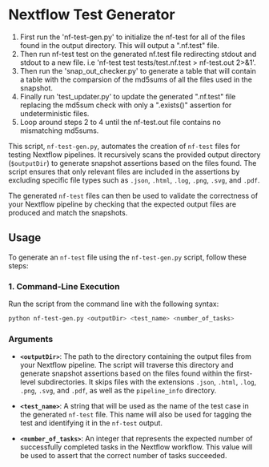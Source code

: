 # Nextflow Test Generator

1. First run the 'nf-test-gen.py' to initialize the nf-test for all of the files found in the output directory. This will output a ".nf.test" file.
2. Then run nf-test test on the generated nf.test file redirecting stdout and stdout to a new file. i.e 'nf-test test tests/test.nf.test > nf-test.out 2>&1'.
3. Then run the 'snap_out_checker.py' to generate a table that will contain a table with the comparsion of the md5sums of all the files used in the snapshot.
4. Finally run 'test_updater.py' to update the generated ".nf.test" file replacing the md5sum check with only a ".exists()" assertion for undeterministic files.
5. Loop around steps 2 to 4 until the nf-test.out file contains no mismatching md5sums.

This script, `nf-test-gen.py`, automates the creation of `nf-test` files for testing Nextflow pipelines. It recursively scans the provided output directory (`$outputDir`) to generate snapshot assertions based on the files found. The script ensures that only relevant files are included in the assertions by excluding specific file types such as `.json`, `.html`, `.log`, `.png`, `.svg`, and `.pdf`.

The generated `nf-test` files can then be used to validate the correctness of your Nextflow pipeline by checking that the expected output files are produced and match the snapshots.

## Usage

To generate an `nf-test` file using the `nf-test-gen.py` script, follow these steps:

### 1. Command-Line Execution

Run the script from the command line with the following syntax:

```bash
python nf-test-gen.py <outputDir> <test_name> <number_of_tasks>
```

### Arguments

- **`<outputDir>`**: The path to the directory containing the output files from your Nextflow pipeline. The script will traverse this directory and generate snapshot assertions based on the files found within the first-level subdirectories. It skips files with the extensions `.json`, `.html`, `.log`, `.png`, `.svg`, and `.pdf`, as well as the `pipeline_info` directory.

- **`<test_name>`**: A string that will be used as the name of the test case in the generated `nf-test` file. This name will also be used for tagging the test and identifying it in the `nf-test` output.

- **`<number_of_tasks>`**: An integer that represents the expected number of successfully completed tasks in the Nextflow workflow. This value will be used to assert that the correct number of tasks succeeded.

